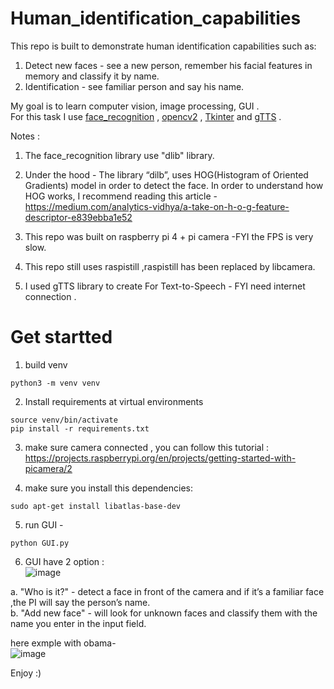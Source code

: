 # Human_identification_capabilities

This repo is built to demonstrate human identification capabilities such as:
1) Detect new faces - see a new person, remember his facial features in memory and classify it by name. 
2) Identification - see familiar person and say his name.

My goal is to learn computer vision, image processing, GUI .    
For this task I use [face_recognition](https://github.com/ageitgey/face_recognition) , [opencv2](https://pypi.org/project/opencv-python/) , [Tkinter](https://docs.python.org/3/library/tkinter.html) and [gTTS](https://gtts.readthedocs.io/en/latest/) .

Notes :
1) The face_recognition library use "dlib" library. 
2) Under the hood - The library “dilb”, uses HOG(Histogram of Oriented Gradients) model in order to detect the face.
In order to understand how HOG works, I recommend reading this article -
https://medium.com/analytics-vidhya/a-take-on-h-o-g-feature-descriptor-e839ebba1e52

3) This repo was built on raspberry pi 4 + pi camera -FYI the FPS is very slow.
4) This repo still uses raspistill ,raspistill has been replaced by libcamera.
5) I used gTTS library to create For Text-to-Speech - FYI need internet connection .


# Get startted  
1) build venv 
```
python3 -m venv venv
```
2) Install requirements at virtual environments
```
source venv/bin/activate
pip install -r requirements.txt
```

3) make sure camera connected , you can follow this tutorial : <br>
https://projects.raspberrypi.org/en/projects/getting-started-with-picamera/2 <br>


4) make sure you install this dependencies:

```
sudo apt-get install libatlas-base-dev
```

5) run GUI -
```
python GUI.py
```

6) GUI have 2 option :  
![image](https://user-images.githubusercontent.com/82320340/153349685-66a8e63c-8655-473a-bf75-c611a2528931.png)

a. "Who is it?" - detect a face in front of the camera and if it’s a familiar face ,the PI will say the person’s name.  
b. "Add new face" - will look for unknown faces and classify them with the name you enter in the input field.  


here exmple with obama-  
![image](https://user-images.githubusercontent.com/82320340/153770024-12d7c8d3-5285-4ffc-9f60-7db82a858c2c.png)


Enjoy :)

